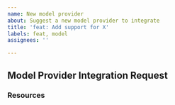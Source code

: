 ```yaml
---
name: New model provider
about: Suggest a new model provider to integrate
title: 'feat: Add support for X'
labels: feat, model
assignees: ''

---
```


## Model Provider Integration Request
<!--
Describe the model provider and the models that it provides.
-->

### Resources
<!--
Links to API docs, SDKs or any other information that would help in the integration of the new model provider.
-->
